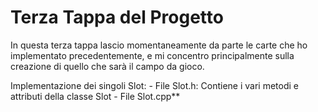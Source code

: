 # Terza Tappa del Progetto

In questa terza tappa lascio momentaneamente da parte le carte che ho implementato precedentemente, e mi concentro principalmente sulla creazione di quello che sarà il campo da gioco.

Implementazione dei singoli Slot:
    - File Slot.h: Contiene i vari metodi e attributi della classe Slot
    - File Slot.cpp** 